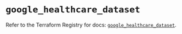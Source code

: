 # `google_healthcare_dataset`

Refer to the Terraform Registry for docs: [`google_healthcare_dataset`](https://registry.terraform.io/providers/hashicorp/google-beta/6.17.0/docs/resources/google_healthcare_dataset).
